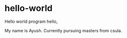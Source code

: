 # hello-world
Hello world program
hello,

My name is Ayush. Currently pursuing masters from csula.  
